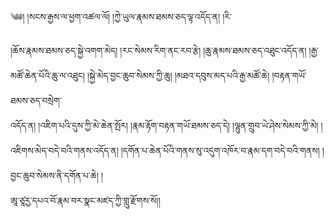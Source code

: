 ﻿  
༄༅། །སངས་རྒྱས་ལ་ཕྱག་འཚལ་ལོ། །ཀྱེ་ཡུལ་རྣམས་ཐམས་ཅད་ལྟ་འདོད་ན། །རི་  
  
།ཆོས་རྣམས་ཐམས་ཅད་སྐྱེ་འགག་མེད། །རང་སེམས་རིག་ནང་རབ་རྩེ། །ཆུ་རྣམས་ཐམས་ཅད་འཐུང་འདོད་ན། །རྒྱ་མཚོ་ཆེན་པོའི་ཆུ་ལ་འཐུང། །སྐྱེ་མེད་བྱང་ཆུབ་སེམས་ཀྱི་ཆུ། །མཐའ་དབུས་མད་པའི་རྒྱ་མཚོ་ཆེ། །བརྟན་གཡོ་ཐམས་ཅད་བསྲེག་  
འདོད་ན། །འཇིག་པའི་དུས་ཀྱི་མེ་ཆེན་སྤོར། །རྣམ་རྟོག་བརྟན་གཡོ་ཐམས་ཅད་དེ། །ལྷུན་གྲུབ་ཡེ་ཤེས་སེམས་ཀྱི་མེ། །འཇིགས་མེད་བདེ་བའི་གནས་འདོད་ན། །དགོན་པ་ཆེན་པོའི་གནས་སུ་འདུག་འཁོར་བ་རྣམ་དག་བདེ་བའི་གནས། །བྱང་ཆུབ་སེམས་ནི་དགོན་པ་ཆེ། །  
ཨཱ་ཙཱརྱ་དཔའ་བོ་རྣམ་བར་སྣང་མཛད་ཀྱི་གླུ་རྫོགས་སོ།།  
  
  
